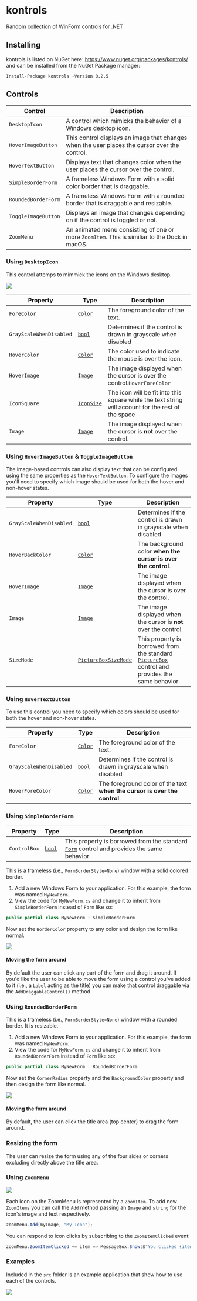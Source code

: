 kontrols
========

Random collection of WinForm controls for .NET

## Installing

kontrols is listed on NuGet here: https://www.nuget.org/packages/kontrols/ and can be installed from the NuGet Package manager: 

```
Install-Package kontrols -Version 0.2.5
```

## Controls

Control|Description
-------|-----------
`DesktopIcon`|A control which mimicks the behavior of a Windows desktop icon.
`HoverImageButton`|This control displays an image that changes when the user places the cursor over the control.
`HoverTextButton`|Displays text that changes color when the user places the cursor over the control.
`SimpleBorderForm`|A frameless Windows Form with a solid color border that is draggable.
`RoundedBorderForm`|A frameless Windows Form with a rounded border that is draggable and resizable.
`ToggleImageButton`|Displays an image that changes depending on if the control is toggled or not.
`ZoomMenu`|An animated menu consisting of one or more `ZoomItem`. This is similiar to the Dock in macOS.

### Using `DesktopIcon`

This control attemps to mimmick the icons on the Windows desktop. 

![](https://github.com/minton/kontrols/raw/master/DesktopIcon.PNG)

Property|Type|Description
--------|----|-----------
`ForeColor`|[`Color`](https://msdn.microsoft.com/en-us/library/system.drawing.color(v=vs.110).aspx)|The foreground color of the text.
`GrayScaleWhenDisabled`|[`bool`](https://docs.microsoft.com/en-us/dotnet/csharp/language-reference/keywords/bool)|Determines if the control is drawn in grayscale when disabled
`HoverColor`|[`Color`](https://msdn.microsoft.com/en-us/library/system.drawing.color(v=vs.110).aspx)|The color used to indicate the mouse is over the icon.
`HoverImage`|[`Image`](https://msdn.microsoft.com/en-us/library/system.drawing.image(v=vs.110).aspx)|The image displayed when the cursor is over the control.`HoverForeColor`|[`Color`](https://msdn.microsoft.com/en-us/library/system.drawing.color(v=vs.110).aspx)|The foreground color of the text **when the cursor is over the control**.
`IconSquare`|[`IconSize`](https://github.com/minton/kontrols/blob/master/src/kontrols/DesktopIcon.cs#L22)|The icon will be fit into this square while the text string will account for the rest of the space
`Image`|[`Image`](https://msdn.microsoft.com/en-us/library/system.drawing.image(v=vs.110).aspx)|The image displayed when the cursor is **not** over the control.

### Using `HoverImageButton` & `ToggleImageButton`

The image-based controls can also display text that can be configured using the same properties as the `HoverTextButton`. To configure the images you'll need to specify which image should be used for both the hover and non-hover states.

Property|Type|Description
--------|----|-----------
`GrayScaleWhenDisabled`|[`bool`](https://docs.microsoft.com/en-us/dotnet/csharp/language-reference/keywords/bool)|Determines if the control is drawn in grayscale when disabled
`HoverBackColor`|[`Color`](https://msdn.microsoft.com/en-us/library/system.drawing.color(v=vs.110).aspx)|The background color **when the cursor is over the control**.
`HoverImage`|[`Image`](https://msdn.microsoft.com/en-us/library/system.drawing.image(v=vs.110).aspx)|The image displayed when the cursor is over the control.
`Image`|[`Image`](https://msdn.microsoft.com/en-us/library/system.drawing.image(v=vs.110).aspx)|The image displayed when the cursor is **not** over the control.
`SizeMode`|[`PictureBoxSizeMode`](https://msdn.microsoft.com/en-us/library/system.windows.forms.pictureboxsizemode(v=vs.110).aspx)| This property is borrowed from the standard [`PictureBox`](https://msdn.microsoft.com/en-us/library/System.Windows.Forms.PictureBox(v=vs.110).aspx) control and provides the same behavior.

### Using `HoverTextButton`

To use this control you need to specify which colors should be used for both the hover and non-hover states.

Property|Type|Description
--------|----|-----------
`ForeColor`|[`Color`](https://msdn.microsoft.com/en-us/library/system.drawing.color(v=vs.110).aspx)|The foreground color of the text.
`GrayScaleWhenDisabled`|[`bool`](https://docs.microsoft.com/en-us/dotnet/csharp/language-reference/keywords/bool)|Determines if the control is drawn in grayscale when disabled
`HoverForeColor`|[`Color`](https://msdn.microsoft.com/en-us/library/system.drawing.color(v=vs.110).aspx)|The foreground color of the text **when the cursor is over the control**.


### Using `SimpleBorderForm`

Property|Type|Description
--------|----|-----------
`ControlBox`|[`bool`](https://msdn.microsoft.com/en-us/library/api/system.windows.forms.form.controlbox(v=vs.110).aspx)|This property is borrowed from the standard [`Form`](https://msdn.microsoft.com/en-us/library/System.Windows.Forms.Form(v=vs.110).aspx) control and provides the same behavior.

This is a frameless (i.e., `FormBorderStyle=None`) window with a solid colored border.

1. Add a new Windows Form to your application. For this example, the form was named `MyNewForm`.
1. View the code for `MyNewForm.cs` and change it to inherit from `SimpleBorderForm` instead of `Form` like so:

```c#
public partial class MyNewForm : SimpleBorderForm
```
Now set the `BorderColor` property to any color and design the form like normal.

![](https://github.com/minton/kontrols/raw/master/SimpleBorderForm.png)

#### Moving the form around

By default the user can click any part of the form and drag it around. If you'd like the user to be able to move the form using a control you've added to it (i.e., a `Label` acting as the title) you can make that control draggable via the `AddDraggableControl()` method.

### Using `RoundedBorderForm`

This is a frameless (i.e., `FormBorderStyle=None`) window with a rounded border. It is resizable.

1. Add a new Windows Form to your application. For this example, the form was named `MyNewForm`.
1. View the code for `MyNewForm.cs` and change it to inherit from `RoundedBorderForm` instead of `Form` like so:

```c#
public partial class MyNewForm : RoundedBorderForm
```
Now set the `CornerRadius` property and the `BackgroundColor` property and then design the form like normal.

![](https://github.com/minton/kontrols/raw/master/RoundedBorderForm.png)

#### Moving the form around

By default, the user can click the title area (top center) to drag the form around. 

### Resizing the form

The user can resize the form using any of the four sides or corners excluding directly above the title area.

### Using `ZoomMenu`

![](https://github.com/minton/kontrols/raw/master/ZoomMenu.gif)

Each icon on the ZoomMenu is represented by a `ZoomItem`. To add new `ZoomItems` you can call the `Add` method passing an `Image` and `string` for the icon's image and text respectively.

```c#
zoomMenu.Add(myImage, "My Icon");
```

You can respond to icon clicks by subscribing to the `ZoomItemClicked` event:

```c#
zoomMenu.ZoomItemClicked += item => MessageBox.Show($"You clicked {item.Text}");
```

### Examples

Included in the `src` folder is an example application that show how to use each of the controls. 

![](https://github.com/minton/kontrols/raw/master/SampleApp.PNG)
